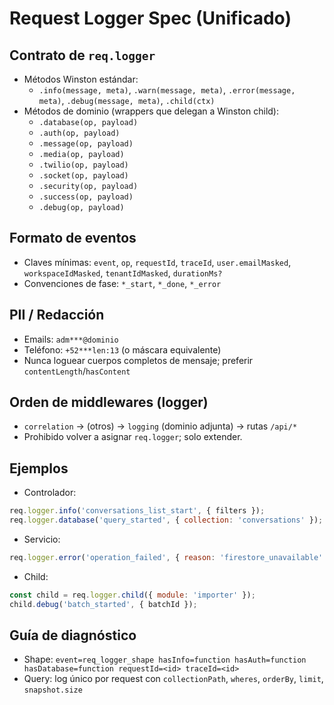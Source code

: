 # Request Logger Spec (Unificado)

## Contrato de `req.logger`
- Métodos Winston estándar:
  - `.info(message, meta)`, `.warn(message, meta)`, `.error(message, meta)`, `.debug(message, meta)`, `.child(ctx)`
- Métodos de dominio (wrappers que delegan a Winston child):
  - `.database(op, payload)`
  - `.auth(op, payload)`
  - `.message(op, payload)`
  - `.media(op, payload)`
  - `.twilio(op, payload)`
  - `.socket(op, payload)`
  - `.security(op, payload)`
  - `.success(op, payload)`
  - `.debug(op, payload)`

## Formato de eventos
- Claves mínimas: `event`, `op`, `requestId`, `traceId`, `user.emailMasked`, `workspaceIdMasked`, `tenantIdMasked`, `durationMs?`
- Convenciones de fase: `*_start`, `*_done`, `*_error`

## PII / Redacción
- Emails: `adm***@dominio`
- Teléfono: `+52***len:13` (o máscara equivalente)
- Nunca loguear cuerpos completos de mensaje; preferir `contentLength`/`hasContent`

## Orden de middlewares (logger)
- `correlation` → (otros) → `logging` (dominio adjunta) → rutas `/api/*`
- Prohibido volver a asignar `req.logger`; solo extender.

## Ejemplos
- Controlador:
```js
req.logger.info('conversations_list_start', { filters });
req.logger.database('query_started', { collection: 'conversations' });
```
- Servicio:
```js
req.logger.error('operation_failed', { reason: 'firestore_unavailable' });
```
- Child:
```js
const child = req.logger.child({ module: 'importer' });
child.debug('batch_started', { batchId });
```

## Guía de diagnóstico
- Shape: `event=req_logger_shape hasInfo=function hasAuth=function hasDatabase=function requestId=<id> traceId=<id>`
- Query: log único por request con `collectionPath`, `wheres`, `orderBy`, `limit`, `snapshot.size` 